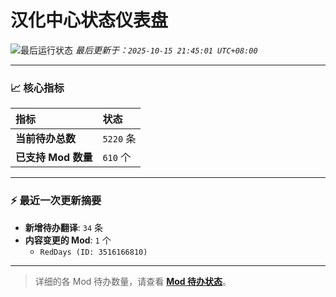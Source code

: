 # 汉化中心状态仪表盘

![最后运行状态](https://img.shields.io/badge/Last%20Run-Success-green)
*最后更新于：`2025-10-15 21:45:01 UTC+08:00`*

---

### 📈 **核心指标**

| 指标 | 状态 |
| :--- | :--- |
| **当前待办总数** | ``5220`` 条 |
| **已支持 Mod 数量** | ``610`` 个 |

---

### ⚡ **最近一次更新摘要**

*   **新增待办翻译**: `34` 条
*   **内容变更的 Mod**: `1` 个
    *   `RedDays (ID: 3516166810)`

---

> 详细的各 Mod 待办数量，请查看 [**Mod 待办状态**](MOD_TODO_STATUS.md)。
